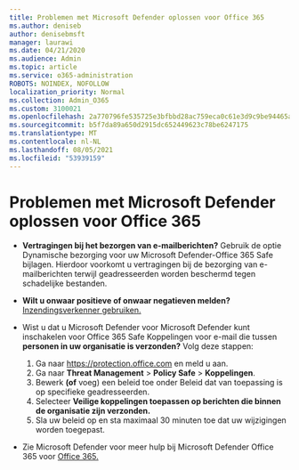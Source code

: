 ```yaml
---
title: Problemen met Microsoft Defender oplossen voor Office 365
ms.author: deniseb
author: denisebmsft
manager: laurawi
ms.date: 04/21/2020
ms.audience: Admin
ms.topic: article
ms.service: o365-administration
ROBOTS: NOINDEX, NOFOLLOW
localization_priority: Normal
ms.collection: Admin_O365
ms.custom: 3100021
ms.openlocfilehash: 2a770796fe535725e3bfbbd28ac759eca0c61e3d9c9be94465af2d0988bff7c9
ms.sourcegitcommit: b5f7da89a650d2915dc652449623c78be6247175
ms.translationtype: MT
ms.contentlocale: nl-NL
ms.lasthandoff: 08/05/2021
ms.locfileid: "53939159"
---
```

# <a name="troubleshoot-issues-with-microsoft-defender-for-office-365"></a>Problemen met Microsoft Defender oplossen voor Office 365

- **Vertragingen bij het bezorgen van e-mailberichten?** Gebruik de optie Dynamische bezorging voor uw Microsoft Defender-Office 365 Safe bijlagen. Hierdoor voorkomt u vertragingen bij de bezorging van e-mailberichten terwijl geadresseerden worden beschermd tegen schadelijke bestanden.
- **Wilt u onwaar positieve of onwaar negatieven melden?** [Inzendingsverkenner gebruiken.](https://protection.office.com/reportsubmission)
- Wist u dat u Microsoft Defender voor Microsoft Defender kunt inschakelen voor Office 365 Safe Koppelingen voor e-mail die tussen **personen in uw organisatie is verzonden?** Volg deze stappen:
    1. Ga naar https://protection.office.com en meld u aan.
    2. Ga naar **Threat Management**  >  **Policy Safe**  >  **Koppelingen**.
    3. Bewerk **(of** voeg) een beleid toe onder Beleid dat van toepassing is op specifieke geadresseerden.
    4. Selecteer **Veilige koppelingen toepassen op berichten die binnen de organisatie zijn verzonden.**
    5. Sla uw beleid op en sta maximaal 30 minuten toe dat uw wijzigingen worden toegepast.

- Zie Microsoft Defender voor meer hulp bij Microsoft Defender Office 365 voor [Office 365.](/microsoft-365/security/office-365-security/office-365-atp)